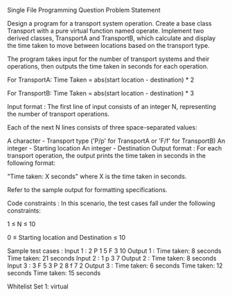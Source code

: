 Single File Programming Question
Problem Statement



Design a program for a transport system operation. Create a base class Transport with a pure virtual function named operate. Implement two derived classes, TransportA and TransportB, which calculate and display the time taken to move between locations based on the transport type.



The program takes input for the number of transport systems and their operations, then outputs the time taken in seconds for each operation.



For TransportA: Time Taken = abs(start location - destination) * 2

For TransportB: Time Taken = abs(start location - destination) * 3

Input format :
The first line of input consists of an integer N, representing the number of transport operations.

Each of the next N lines consists of three space-separated values:

A character - Transport type ('P/p' for TransportA or 'F/f' for TransportB)
An integer - Starting location
An integer - Destination
Output format :
For each transport operation, the output prints the time taken in seconds in the following format:

"Time taken: X seconds" where X is the time taken in seconds.



Refer to the sample output for formatting specifications.

Code constraints :
In this scenario, the test cases fall under the following constraints:

1 ≤ N ≤ 10

0 ≤ Starting location and Destination ≤ 10

Sample test cases :
Input 1 :
2
P 1 5
F 3 10
Output 1 :
Time taken: 8 seconds
Time taken: 21 seconds
Input 2 :
1
p 3 7
Output 2 :
Time taken: 8 seconds
Input 3 :
3
F 5 3
P 2 8
f 7 2
Output 3 :
Time taken: 6 seconds
Time taken: 12 seconds
Time taken: 15 seconds

Whitelist
Set 1:
virtual